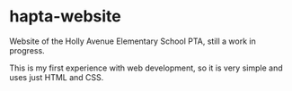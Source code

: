 # hapta-website

Website of the Holly Avenue Elementary School PTA, still a work in progress.

This is my first experience with web development, so it is very simple and uses just HTML and CSS.
